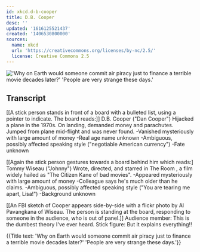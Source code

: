 ```yaml
---
id: xkcd.d-b-cooper
title: D.B. Cooper
desc: ''
updated: '1616125521437'
created: '1406530800000'
sources:
  name: xkcd
  url: 'https://creativecommons.org/licenses/by-nc/2.5/'
  license: Creative Commons 2.5
---
```

!['Why on Earth would someone commit air piracy just to finance a terrible movie decades later?' 'People are very strange these days.'](https://imgs.xkcd.com/comics/d_b_cooper.png)

## Transcript
[[A stick person stands in front of a board with a bulleted list, using a pointer to indicate. The board reads:]]
D.B. Cooper
("Dan Cooper")
Hijacked a plane in the 1970s. On landing, demanded money and parachutes. Jumped from plane mid-flight and was never found.
-Vanished mysteriously with large amount of money
-Real age
name unknown
-Ambiguous, possibly affected speaking style ("negotiable American currency") 
-Fate unknown

[[Again the stick person gestures towards a board behind him which reads:]
Tommy Wiseau
("Johnny")
Wrote, directed, and starred in 
The Room
, a film widely hailed as "The 
Citizen Kane
 of bad movies".
-Appeared mysteriously with large amount of money
-Colleague says he's much older than he claims.
-Ambiguous, possibly affected speaking style ("You are tearing me apart, Lisa!")
-Background unknown

[[An FBI sketch of Cooper appears side-by-side with a flickr photo by Al Pavangkana of Wiseau. The person is standing at the board, responding to someone in the audience, who is out of panel.]]
Audience member: This is the dumbest theory I've ever heard.
Stick figure: But it explains 
everything!!


{{Title text: 'Why on Earth would someone commit air piracy just to finance a terrible movie decades later?' 'People are very strange these days.'}}
